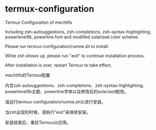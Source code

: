 # termux-configuration
Termux Configuration of mechtifs

Including zsh-autouggestions, zsh-completions, zsh-syntax-highlighting, powerlevel9k, powerline font and modified solarized color scheme.

Please run termux-configuration/runme.sh to install.

While zsh shows up, please run "exit" to continue installation process.

After installation is over, restart Termux to take effect.



mechtifs的Termux配置

内含zsh-autouggestions、zsh-completions、zsh-syntax-highlighting、powerlevel9k主题、powerline字体以及修改后的solarized配色。

请运行termux-configuration/runme.sh以进行安装。

当zsh出现的时候，请执行“exit”来继续安装。

安装结束后，重启Termux以应用。
